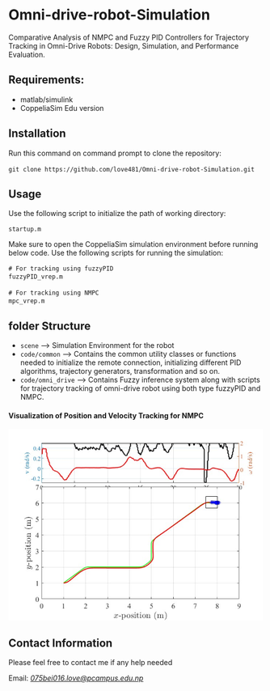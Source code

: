 # Omni-drive-robot-Simulation
Comparative Analysis of NMPC and Fuzzy PID Controllers for Trajectory Tracking in Omni-Drive Robots: Design, Simulation, and Performance Evaluation.

## Requirements:
* matlab/simulink
* CoppeliaSim Edu version

## Installation
Run this command on command prompt to clone the repository:

`git clone https://github.com/love481/Omni-drive-robot-Simulation.git`


## Usage
Use the following script to initialize the path of working directory:
```
startup.m
```

Make sure to open the CoppeliaSim simulation environment before running below code.
Use the following scripts for running the simulation:
```
# For tracking using fuzzyPID
fuzzyPID_vrep.m

# For tracking using NMPC
mpc_vrep.m

```

## folder Structure
* `scene` --> Simulation Environment for the robot
* `code/common` --> Contains the common utility classes or functions needed to initialize the remote connection, initializing different PID algorithms, trajectory generators, transformation and so on.
* `code/omni_drive` --> Contains Fuzzy inference system along with scripts for trajectory tracking of omni-drive robot using both type fuzzyPID and NMPC.


#### Visualization of Position and Velocity Tracking for NMPC
![Non-linear Model predictive controller](mpc_trajectory.jpg)


## Contact Information
Please feel free to contact me if any help needed

Email: *075bei016.love@pcampus.edu.np*

